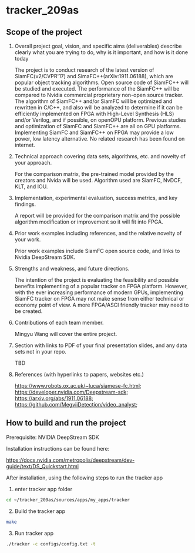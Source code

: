 # tracker_209as
## Scope of the project

1. Overall project goal, vision, and specific aims (deliverables) describe clearly what you are trying to do, why is it important, and how is it done today

    The project is to conduct research of the latest version of SiamFC(v2/CVPR'17) and SimaFC++(arXiv:1911.06188), which are popular object tracking algorithms. Open source code of SiamFC++ will be studied and executed. The performance of the SiamFC++ will be compared to Nvidia commercial proprietary non-open source tracker. The algorithm of SiamFC++ and/or SiamFC will be optimized and rewritten in C/C++, and also will be analyzed to determine if it can be efficiently implemented on FPGA with High-Level Synthesis (HLS) and/or Verilog, and if possible, on openOPU platform. Previous studies and optimization of SiamFC and SiamFC++ are all on GPU platforms. Implementing SiamFC and SiamFC++ on FPGA may provide a low power, low latency alternative. No related research has been found on internet.

1. Technical approach covering data sets, algorithms, etc. and novelty of your approach.

    For the comparison matrix, the pre-trained model provided by the creators and Nvida will be used. 
Algorithm used are SiamFC, NvDCF, KLT, and IOU.

1. Implementation, experimental evaluation, success metrics, and key findings.

    A report will be provided for the comparison matrix and the possible algorithm modification or improvement so it will fit into FPGA. 

1. Prior work examples including references, and the relative novelty of your work.

    Prior work examples include SiamFC open source code, and links to Nvidia DeepStream SDK.

1. Strengths and weakness, and future directions.

    The intention of the project is evaluating the feasibility and possible benefits implementing of a popular tracker on FPGA platform. However, with the ever increasing performance of modern GPUs, implementing SiamFC tracker on FPGA may not make sense from either technical or economy point of view. A more FPGA/ASCI friendly tracker may need to be created.

1. Contributions of each team member.

    Mingyu Wang will cover the entire project.

1. Section with links to PDF of your final presentation slides, and any data sets not in your repo.

    TBD

1. References (with hyperlinks to papers, websites etc.)

    https://www.robots.ox.ac.uk/~luca/siamese-fc.html;    
    https://developer.nvidia.com/Deepstream-sdk;    
    https://arxiv.org/abs/1911.06188;    
    https://github.com/MegviiDetection/video_analyst;

## How to build and run the project
Prerequisite: NVIDIA DeepStream SDK

Installation instructions can be found here: 

https://docs.nvidia.com/metropolis/deepstream/dev-guide/text/DS_Quickstart.html

After installation, using the following steps to run the tracker app

1. enter tracker app folder
```Bash
cd ~/tracker_209as/sources/apps/my_apps/tracker
```
2. Build the tracker app
```Bash
make
```
3. Run tracker app
```Bash
./tracker -c configs/config.txt -t
```
